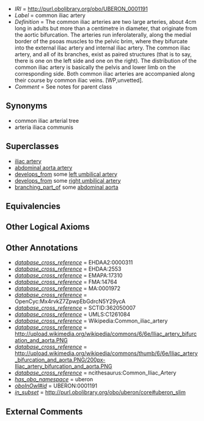  * *IRI* = http://purl.obolibrary.org/obo/UBERON_0001191
 * *Label* = common iliac artery
 * *Definition* = The common iliac arteries are two large arteries, about 4cm long in adults but more than a centimetre in diameter, that originate from the aortic bifurcation. The arteries run inferolaterally, along the medial border of the psoas muscles to the pelvic brim, where they bifurcate into the external iliac artery and internal iliac artery. The common iliac artery, and all of its branches, exist as paired structures (that is to say, there is one on the left side and one on the right). The distribution of the common iliac artery is basically the pelvis and lower limb on the corresponding side. Both common iliac arteries are accompanied along their course by common iliac veins. [WP,unvetted].
 * *Comment* = See notes for parent class

## Synonyms

 * common iliac arterial tree
 * arteria iliaca communis

## Superclasses

 * [iliac artery](../../UBERON/09/UBERON_0005609.md)
 * [abdominal aorta artery](../../UBERON/54/UBERON_0012254.md)
 * [develops_from](../../RO/02/RO_0002202.md) some [left umbilical artery](../../UBERON/58/UBERON_0005458.md)
 * [develops_from](../../RO/02/RO_0002202.md) some [right umbilical artery](../../UBERON/70/UBERON_0005470.md)
 * [branching_part_of](../../RO/80/RO_0002380.md) some [abdominal aorta](../../UBERON/16/UBERON_0001516.md)

## Equivalencies


## Other Logical Axioms


## Other Annotations

 * *[database_cross_reference](../../ef/oboInOwl#hasDbXref.md)* = EHDAA2:0000311
 * *[database_cross_reference](../../ef/oboInOwl#hasDbXref.md)* = EHDAA:2553
 * *[database_cross_reference](../../ef/oboInOwl#hasDbXref.md)* = EMAPA:17310
 * *[database_cross_reference](../../ef/oboInOwl#hasDbXref.md)* = FMA:14764
 * *[database_cross_reference](../../ef/oboInOwl#hasDbXref.md)* = MA:0001972
 * *[database_cross_reference](../../ef/oboInOwl#hasDbXref.md)* = OpenCyc:Mx4rvkZ7ZpwpEbGdrcN5Y29ycA
 * *[database_cross_reference](../../ef/oboInOwl#hasDbXref.md)* = SCTID:362050007
 * *[database_cross_reference](../../ef/oboInOwl#hasDbXref.md)* = UMLS:C1261084
 * *[database_cross_reference](../../ef/oboInOwl#hasDbXref.md)* = Wikipedia:Common_iliac_artery
 * *[database_cross_reference](../../ef/oboInOwl#hasDbXref.md)* = http://upload.wikimedia.org/wikipedia/commons/6/6e/Iliac_artery_bifurcation_and_aorta.PNG
 * *[database_cross_reference](../../ef/oboInOwl#hasDbXref.md)* = http://upload.wikimedia.org/wikipedia/commons/thumb/6/6e/Iliac_artery_bifurcation_and_aorta.PNG/200px-Iliac_artery_bifurcation_and_aorta.PNG
 * *[database_cross_reference](../../ef/oboInOwl#hasDbXref.md)* = ncithesaurus:Common_Iliac_Artery
 * *[has_obo_namespace](../../ce/oboInOwl#hasOBONamespace.md)* = uberon
 * *[oboInOwl#id](../../id/oboInOwl#id.md)* = UBERON:0001191
 * *[in_subset](../../et/oboInOwl#inSubset.md)* = http://purl.obolibrary.org/obo/uberon/core#uberon_slim

## External Comments

